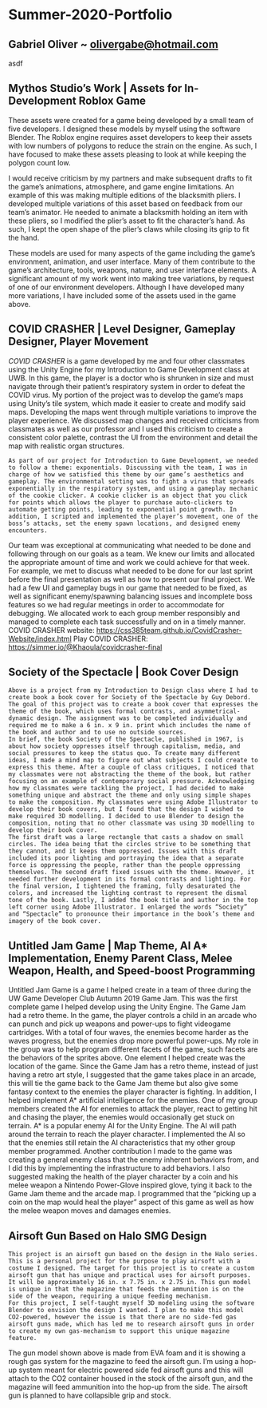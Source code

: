 # Summer-2020-Portfolio
## Gabriel Oliver ~ olivergabe@hotmail.com
asdf

    
## Mythos Studio’s Work | Assets for In-Development Roblox Game
These assets were created for a game being developed by a small team of five developers. I designed these models by myself using the software Blender. The Roblox engine requires asset developers to keep their assets with low numbers of polygons to reduce the strain on the engine. As such, I have focused to make these assets pleasing to look at while keeping the polygon count low.

I would receive criticism by my partners and make subsequent drafts to fit the game’s animations, atmosphere, and game engine limitations.  An example of this was making multiple editions of the blacksmith pliers. I developed
multiple variations of this asset based on feedback from our team’s animator. He needed to animate a blacksmith
holding an item with these pliers, so I modified the plier’s asset to fit the character’s hand. As such, I kept
the open shape of the plier’s claws while closing its grip to fit the hand.

These models are used for many aspects of the game including the game’s environment, animation, and user interface.
Many of them contribute to the game’s architecture, tools, weapons, nature, and user interface elements. A
significant amount of my work went into making tree variations, by request of one of our environment developers.
Although I have developed many more variations, I have included some of the assets used in the game above.
 
 
 
## COVID CRASHER | Level Designer, Gameplay Designer, Player Movement
*COVID CRASHER* is a game developed by me and four other classmates using the Unity Engine for my Introduction to
Game Development class at UWB. In this game, the player is a doctor who is shrunken in size and must navigate
through their patient’s respiratory system in order to defeat the COVID virus. My portion of the project was to
develop the game’s maps using Unity’s tile system, which made it easier to create and modify said maps. Developing
the maps went through multiple variations to improve the player experience. We discussed map changes and received
criticisms from classmates as well as our professor and I used this criticism to create a consistent color palette,
contrast the UI from the environment and detail the map with realistic organ structures. 

	As part of our project for Introduction to Game Development, we needed to follow a theme: exponentials. Discussing with the team, I was in charge of how we satisfied this theme by our game’s aesthetics and gameplay. The environmental setting was to fight a virus that spreads exponentially in the respiratory system, and using a gameplay mechanic of the cookie clicker. A cookie clicker is an object that you click for points which allows the player to purchase auto-clickers to automate getting points, leading to exponential point growth. In addition, I scripted and implemented the player’s movement, one of the boss’s attacks, set the enemy spawn locations, and designed enemy encounters. 
Our team was exceptional at communicating what needed to be done and following through on our goals as a team. We knew our limits and allocated the appropriate amount of time and work we could achieve for that week. For example, we met to discuss what needed to be done for our last sprint before the final presentation as well as how to present our final project. We had a few UI and gameplay bugs in our game that needed to be fixed, as well as significant enemy/spawning balancing issues and incomplete boss features so we had regular meetings in order to accommodate for debugging. We allocated work to each group member responsibly and managed to complete each task successfully and on in a timely manner.
COVID CRASHER website:
https://css385team.github.io/CovidCrasher-Website/index.html
Play COVID CRASHER:
https://simmer.io/@Khaoula/covidcrasher-final



                  	
## Society of the Spectacle | Book Cover Design
	Above is a project from my Introduction to Design class where I had to create book a book cover for Society of the Spectacle by Guy Debord. The goal of this project was to create a book cover that expresses the theme of the book, which uses formal contrasts, and asymmetrical-dynamic design. The assignment was to be completed individually and required me to make a 6 in. x 9 in. print which includes the name of the book and author and to use no outside sources. 
	In brief, the book Society of the Spectacle, published in 1967, is about how society oppresses itself through capitalism, media, and social pressures to keep the status quo. To create many different ideas, I made a mind map to figure out what subjects I could create to express this theme. After a couple of class critiques, I noticed that my classmates were not abstracting the theme of the book, but rather focusing on an example of contemporary social pressure. Acknowledging how my classmates were tackling the project, I had decided to make something unique and abstract the theme and only using simple shapes to make the composition. My classmates were using Adobe Illustrator to develop their book covers, but I found that the design I wished to make required 3D modelling. I decided to use Blender to design the composition, noting that no other classmate was using 3D modelling to develop their book cover.
	The first draft was a large rectangle that casts a shadow on small circles. The idea being that the circles strive to be something that they cannot, and it keeps them oppressed. Issues with this draft included its poor lighting and portraying the idea that a separate force is oppressing the people, rather than the people oppressing themselves. The second draft fixed issues with the theme. However, it needed further development in its formal contrasts and lighting. For the final version, I tightened the framing, fully desaturated the colors, and increased the lighting contrast to represent the dismal tone of the book. Lastly, I added the book title and author in the top left corner using Adobe Illustrator. I enlarged the words “Society” and “Spectacle” to pronounce their importance in the book’s theme and imagery of the book cover. 

	

















 

## Untitled Jam Game | Map Theme, AI A* Implementation, Enemy Parent Class, Melee Weapon, Health, and Speed-boost Programming
Untitled Jam Game is a game I helped create in a team of three during the UW Game Developer Club Autumn 2019 Game Jam. This was the first complete game I helped develop using the Unity Engine. The Game Jam had a retro theme. In the game, the player controls a child in an arcade who can punch and pick up weapons and power-ups to fight videogame cartridges. With a total of four waves, the enemies become harder as the waves progress, but the enemies drop more powerful power-ups.
My role in the group was to help program different facets of the game, such facets are the behaviors of the sprites above. One element I helped create was the location of the game. Since the Game Jam has a retro theme, instead of just having a retro art style, I suggested that the game takes place in an arcade, this will tie the game back to the Game Jam theme but also give some fantasy context to the enemies the player character is fighting.
In addition, I helped implement A* artificial intelligence for the enemies. One of my group members created the AI for enemies to attack the player, react to getting hit and chasing the player, the enemies would occasionally get stuck on terrain. A* is a popular enemy AI for the Unity Engine. The AI will path around the terrain to reach the player character. I implemented the AI so that the enemies still retain the AI characteristics that my other group member programmed.
Another contribution I made to the game was creating a general enemy class that the enemy inherent behaviors from, and I did this by implementing the infrastructure to add behaviors. I also suggested making the health of the player character by a coin and his melee weapon a Nintendo Power-Glove inspired glove, tying it back to the Game Jam theme and the arcade map. I programmed that the “picking up a coin on the map would heal the player” aspect of this game as well as how the melee weapon moves and damages enemies. 




  
## Airsoft Gun Based on Halo SMG Design
	This project is an airsoft gun based on the design in the Halo series. This is a personal project for the purpose to play airsoft with a costume I designed. The target for this project is to create a custom airsoft gun that has unique and practical uses for airsoft purposes. It will be approximately 16 in. x 7.75 in. x 2.75 in. This gun model is unique in that the magazine that feeds the ammunition is on the side of the weapon, requiring a unique feeding mechanism.
	For this project, I self-taught myself 3D modeling using the software Blender to envision the design I wanted. I plan to make this model CO2-powered, however the issue is that there are no side-fed gas airsoft guns made, which has led me to research airsoft guns in order to create my own gas-mechanism to support this unique magazine feature.

The gun model shown above is made from EVA foam and it is showing a rough gas system for the magazine to feed the airsoft gun. I’m using a hop-up system meant for electric powered side fed airsoft guns and this will attach to the CO2 container housed in the stock of the airsoft gun, and the magazine will feed ammunition into the hop-up from the side. The airsoft gun is planned to have collapsible grip and stock. 

